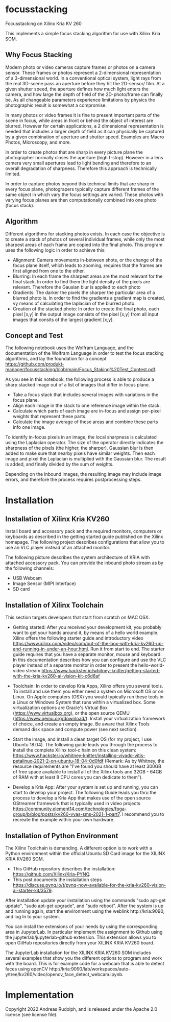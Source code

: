 # focusstacking
Focusstacking on Xilinx Kria KV 260

This implements a simple focus stacking algorithm for use with Xilinx Kria SOM.

## Why Focus Stacking

Modern photo or video cameras capture frames or photos on a camera sensor. These frames or photos represent a 2-dimensional representation of a 3-dimensional world. In a conventional optical system, light rays from the real 3D-scene pass an aperture before they hit the 2D-sensor/ film. At a given shutter speed, the aperture defines how much light enters the camera, and how large the depth of field of the 2D-photo/frame can finally be. As all changeable parameters experience limitations by physics the photographic result is somewhat a compromise.

In many photos or video frames it is fine to present important parts of the scene in focus, while areas in front or behind the object of interest are blurred. However for certain applications, a 2 dimensional representation is needed that includes a larger depth of field as it can physically be captured by a given combination of aperture and shutter speed. Examples are Macro Photos, Microscopy, and more.

In order to create photos that are sharp in every picture plane the photographer normally closes the aperture (high f-stop). However in a lens camera very small apertures lead to light bending and therefore to an overall degradation of sharpness. Therefore this approach is technically limited.

In order to capture photos beyond this technical limits that are sharp in every focus plane, photograpers typically capture different frames of the same object in which vary the focus settings are varied. These photos with varying focus planes are then computationally combined into one photo (focus stack).

## Algorithm

Different algorithms for stacking photos exists. In each case the objective is to create a stack of photos of several individual frames, while only the most sharpest areas of each frame are copied into the final photo. This program uses the following logic in order to achieve this:

- Alignment: Camera movements in-between shots, or the change of the focus plane itself, which leads to zooming, requires that the frames are first aligned from one to the other.
- Blurring: In each frame the sharpest areas are the most relevant for the final stack. In order to find them the light density of the pixels are relevant. Therefore the Gausian blur is applied to each photo
- Gradients: The darker the pixels the sharper the particular area of a blurred photo is. In order to find the gradients a gradient map is created, vy means of calculating the laplacian of the blurred photo.
- Creation of the stacked photo: In order to create the final photo, each pixel [x,y] in the output image consists of the pixel [x,y] from all input images that consits of the largest gradient [x,y].

## Concept and Test

The following notebook uses the Wolfram Language, and the documentation of the Wolfram Language in order to test the focus stacking algorithms, and lay the foundation for a concept https://github.com/produkt-manager/focusstacking/blob/main/Focus_Staking%20Test_Contest.pdf. 

As you see in this notebook, the following process is able to produce a sharp stacked image out of a list of images that differ in focus plane.

* Take a focus stack that includes several images with variations in the focus plane.
* Align each image in the stack to one reference image within the stack.
* Calculate which parts of each image are in-focus and assign per-pixel weights that represent these parts.  
* Calculate the image average of these areas and combine these parts info one image.

To identify in-focus pixels in an image, the local sharpness is calculated using the Laplacian operator. The size of the operator directly indicates the sharpness of the pixels (the higher, the sharper). Gaussian blur is then added to make sure that nearby pixels have similar weights. Then each image and pixel the Laplacian is multiplied with the Gaussian blur. The result is added, and finally divided by the sum of weights. 

Depending on the inbound images, the resulting image may include image errors, and therefore the process requires postprocessing steps. 

# Installation

## Installation of Xilinx Kria KV260

Install board and accessory pack and the required monitors, computers or keyboards as described in the getting started guide published on the Xilinx homepage. The following project describes configurations that allow you to use an VLC player instead of an attached monitor. 

The following picture describes the system architecture of KRIA with attached accessory pack. You can provide the inbound photo stream as by the following channels: 

* USB Webcam
* Image Sensor (MIPI Interface)
* SD card 

## Installation of Xilinx Toolchain

This section targets developers that start from scratch on MAC OSX.

* Getting started: After you received your development kit, you probably want to get your hands around it, by means of a hello world example. Xilinx offers the following starter guide and introductory video https://www.xilinx.com/video/som/out-of-the-box-with-kria-kv260-up-and-running-in-under-an-hour.html. Run it from start to end. The starter guide requires that you have a separate monitor, mouse and keyboard. In this documentation describes how you can configure and use the VLC player instead of a separate monitor in order to present the hello-world-video stream https://www.hackster.io/whitney-knitter/getting-started-with-the-kria-kv260-ai-vision-kit-c6d6af

* Toolchain: In order to develop Kria Apps, Xilinx offers you several tools. To install and use them you either need a system on Microsoft OS or on Linux. On Apple computers (OSX) you would typically  run these tools in a Linux or Windows System that runs within a virtualized box. Some virtualization options are Oracle's Virtual Box (https://www.virtualbox.org), or the open source QEMU (https://www.qemu.org/download/). Install your virtualization framework of choice, and create an empty image. Be aware that Xilinx Tools demand disk space and compute power (see next section).

* Start the image, and install a clean target OS (for my project, I use Ubuntu 18.04). The following guide leads you through the process to install the complete Xilinx tool-c hain on this clean system: https://www.hackster.io/whitney-knitter/installing-vivado-vitis-petalinux-2021-2-on-ubuntu-18-04-0d0fdf (Remark: As by Whitney, the resource requirements are "I've found you should have at least 300GB of free space available to install all of the Xilinx tools and 32GB - 64GB of RAM with at least 8 CPU cores you can dedicate to them").

* Develop a Kria App: After your system is set up and running, you can start to develop your project. The following Guide leads you thru the process to develop a Kria App that makes use of the open source GStreamer framework that is typically used in video projects https://community.element14.com/technologies/fpga-group/b/blog/posts/kv260-vvas-sms-2021-1-part7. I recommend you to recreate the example within your own hardware.

## Installation of Python Environment

The Xilinx Toolchain is  demanding. A different option is to work with a Python environment within the official Ubuntu SD Card image for the XILINX KRIA KV260 SOM. 

* This GitHub repository describes the installation: https://github.com/Xilinx/Kria-PYNQ.
* This post documents the installation steps https://discuss.pynq.io/t/pynq-now-available-for-the-kria-kv260-vision-ai-starter-kit/3579.

After installation update your installation using the commands "sudo apt-get update",  "sudo apt-get upgrade", and "sudo reboot". After the system is up and running again, start the environment using the weblink http://kria:9090, and log In to your system.

You can install the extensions of your needs by using the corresponding area in JupyterLab. In particular implement the assignment to Github using the jupyterlab/jupyterlab-github extension. This extension allows you to open GitHub repositories directly from your XILINX KRIA KV260 board.

The JupyterLab installation for the XILINX KRIA KV260 SOM includes several examples that show you the different options to program and work with the board. This is for example code for a webcam that is able to detect faces using openCV http://kria:9090/lab/workspaces/auto-y/tree/kv260/video/opencv_face_detect_webcam.ipynb.

# Implementation

<to Follow>
Copyright 2022 Andreas Rudolph, and is released under the Apache 2.0 license (see license file).

